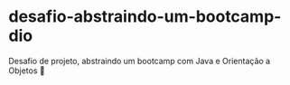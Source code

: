 # desafio-abstraindo-um-bootcamp-dio
Desafio de projeto, abstraindo um bootcamp com Java e Orientação a Objetos 📝
